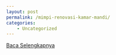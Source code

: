 ```yaml
---
layout: post
permalink: /mimpi-renovasi-kamar-mandi/
categories:
    - Uncategorized
---
```


[Baca Selengkapnya](/04)